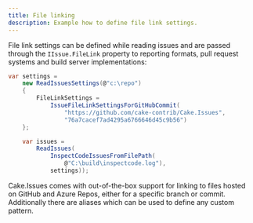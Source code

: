 ```yaml
---
title: File linking
description: Example how to define file link settings.
---
```


File link settings can be defined while reading issues and are passed through the `IIssue.FileLink` property to
reporting formats, pull request systems and build server implementations:

```csharp
var settings =
    new ReadIssuesSettings(@"c:\repo")
    {
        FileLinkSettings =
            IssueFileLinkSettingsForGitHubCommit(
                "https://github.com/cake-contrib/Cake.Issues",
                "76a7cacef7ad4295a6766646d45c9b56")
    };

    var issues =
        ReadIssues(
            InspectCodeIssuesFromFilePath(
                @"C:\build\inspectcode.log"),
            settings));
```

Cake.Issues comes with out-of-the-box support for linking to files hosted on GitHub and Azure Repos,
either for a specific branch or commit. Additionally there are aliases which can be used to define any custom pattern.
